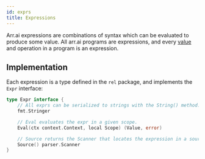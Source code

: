 ```yaml
---
id: exprs
title: Expressions
---
```


Arr.ai expressions are combinations of syntax which can be evaluated to produce some value. All arr.ai programs are expressions, and every [value](./values.md) and operation in a program is an expression.

## Implementation

Each expression is a type defined in the `rel` package, and implements the `Expr` interface:

```go
type Expr interface {
    // All exprs can be serialized to strings with the String() method.
	fmt.Stringer

	// Eval evaluates the expr in a given scope.
	Eval(ctx context.Context, local Scope) (Value, error)

    // Source returns the Scanner that locates the expression in a source file.
	Source() parser.Scanner
}
```
